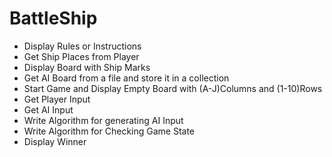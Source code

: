 # BattleShip
* Display Rules or Instructions
* Get Ship Places from Player
* Display Board with Ship Marks
* Get AI Board from a file and store it in a collection
* Start Game and Display Empty Board with (A-J)Columns and (1-10)Rows
* Get Player Input
* Get AI Input
* Write Algorithm for generating AI Input 
* Write Algorithm for Checking Game State
* Display Winner

